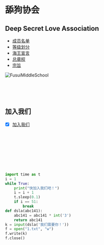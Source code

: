 # 舔狗协会
## Deep Secret Love Association

- [成员名单](https://zhs141.github.io/dsla/member.html)
- [等级划分](https://zhs141.github.io/dsla/grade.html)
- [海王宣言](https://zhs141.github.io/dsla/seaer.html)
- [总章程](https://zhs141.github.io/dsla/alls.html)
- [宗旨](https://zhs141.github.io/dsla/idea.html)

  
![FusuiMiddleSchool](https://pic.baike.soso.com/ugc/baikepic2/0/20230305151413-317313212_jpeg_960_640_320403.jpg/0_90)

<br>
<br>
<br>
  
## 加入我们
- [x] [加入我们](https://zhs141.github.io)

<br>
<br>
<br>
<br>
<br>
<br>
<br>


```Python
import time as t
i = 1
while True:
    print("快加入我们吧！")
    i = i + 1
    t.sleep(0.1)
    if i == 51:
        break
def dsla(abc141):
    abc141 = abc141 * int('3')
    return abc141
k = input(dsla('我们需要你！'))
f = open("1.txt", "w")
f.write(k)
f.close()
```